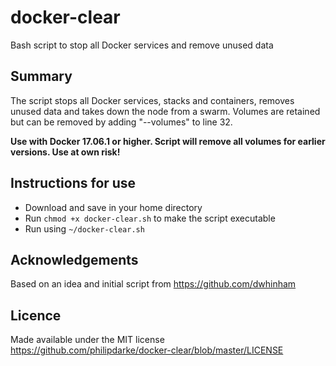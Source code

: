 # docker-clear
Bash script to stop all Docker services and remove unused data

## Summary

The script stops all Docker services, stacks and containers, removes unused data and takes down the node from a swarm.  Volumes are retained but can be removed by adding "--volumes" to line 32.

**Use with Docker 17.06.1 or higher.  Script will remove all volumes for earlier versions.  Use at own risk!**

## Instructions for use

* Download and save in your home directory
* Run `chmod +x docker-clear.sh` to make the script executable
* Run using `~/docker-clear.sh`

## Acknowledgements

Based on an idea and initial script from https://github.com/dwhinham

## Licence

Made available under the MIT license https://github.com/philipdarke/docker-clear/blob/master/LICENSE
